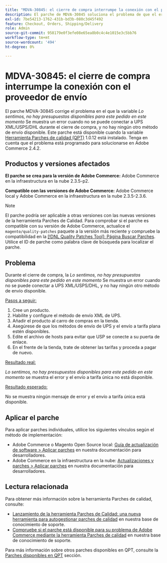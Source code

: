 ```yaml
---
title: "MDVA-30845: el cierre de compra interrumpe la conexión con el proveedor de envío"
description: El parche de MDVA-30845 soluciona el problema de que el error *Lo sentimos, no hay presupuestos disponibles para este pedido en este momento* se muestra al no conectarse a UPS XML/USPS/DHL durante el cierre de compra y no hay ningún otro método de envío disponible. Este parche está disponible cuando está instalada la [Quality Patches Tool (QPT)](/help/announcements/adobe-commerce-announcements/magento-quality-patches-released-new-tool-to-self-serve-quality-patches.md) 1.0.12. Tenga en cuenta que el problema está programado para solucionarse en Adobe Commerce 2.4.2.
exl-id: 7be54213-1762-431b-bd3b-080c3d45f492
feature: Checkout, Orders, Shipping/Delivery
role: Admin
source-git-commit: 958179e0f3efe08e65ea8b0c4c4e1015e3c5bb76
workflow-type: tm+mt
source-wordcount: '494'
ht-degree: 0%

---
```


# MDVA-30845: el cierre de compra interrumpe la conexión con el proveedor de envío

El parche MDVA-30845 corrige el problema en el que la variable *Lo sentimos, no hay presupuestos disponibles para este pedido en este momento* Se muestra un error cuando no se puede conectar a UPS XML/USPS/DHL durante el cierre de compra, y no hay ningún otro método de envío disponible. Este parche está disponible cuando la variable [Herramienta Parches de calidad (QPT)](/help/announcements/adobe-commerce-announcements/magento-quality-patches-released-new-tool-to-self-serve-quality-patches.md) 1.0.12 está instalado. Tenga en cuenta que el problema está programado para solucionarse en Adobe Commerce 2.4.2.

## Productos y versiones afectados

**El parche se crea para la versión de Adobe Commerce:** Adobe Commerce en la infraestructura en la nube 2.3.5-p2.

**Compatible con las versiones de Adobe Commerce:** Adobe Commerce local y Adobe Commerce en la infraestructura en la nube 2.3.5-2.3.6.

>[!NOTE]
>
>El parche podría ser aplicable a otras versiones con las nuevas versiones de la herramienta Parches de Calidad. Para comprobar si el parche es compatible con su versión de Adobe Commerce, actualice el `magento/quality-patches` paquete a la versión más reciente y compruebe la compatibilidad en la [[!DNL Quality Patches Tool]: Página Buscar Parches](https://devdocs.magento.com/quality-patches/tool.html#patch-grid). Utilice el ID de parche como palabra clave de búsqueda para localizar el parche.

## Problema

Durante el cierre de compra, la *Lo sentimos, no hay presupuestos disponibles para este pedido en este momento* Se muestra un error cuando no se puede conectar a UPS XML/USPS/DHL, y no hay ningún otro método de envío disponible.

<u>Pasos a seguir:</u>

1. Cree un producto.
1. Habilite y configure el método de envío XML de UPS.
1. Añadir el producto al carro de compras en la tienda.
1. Asegúrese de que los métodos de envío de UPS y el envío a tarifa plana estén disponibles.
1. Edite el archivo de hosts para evitar que USP se conecte a su puerta de enlace.
1. En el frente de la tienda, trate de obtener las tarifas y proceda a pagar de nuevo.

<u>Resultado real:</u>

*Lo sentimos, no hay presupuestos disponibles para este pedido en este momento* se muestra el error y el envío a tarifa única no está disponible.

<u>Resultado esperado:</u>

No se muestra ningún mensaje de error y el envío a tarifa única está disponible.

## Aplicar el parche

Para aplicar parches individuales, utilice los siguientes vínculos según el método de implementación:

* Adobe Commerce o Magento Open Source local: [Guía de actualización de software > Aplicar parches](https://devdocs.magento.com/guides/v2.4/comp-mgr/patching/mqp.html) en nuestra documentación para desarrolladores.
* Adobe Commerce en la infraestructura en la nube: [Actualizaciones y parches > Aplicar parches](https://devdocs.magento.com/cloud/project/project-patch.html) en nuestra documentación para desarrolladores.


## Lectura relacionada

Para obtener más información sobre la herramienta Parches de calidad, consulte:

* [Lanzamiento de la herramienta Parches de Calidad: una nueva herramienta para autogestionar parches de calidad](/help/announcements/adobe-commerce-announcements/magento-quality-patches-released-new-tool-to-self-serve-quality-patches.md) en nuestra base de conocimiento de soporte.
* [Compruebe si el parche está disponible para su problema de Adobe Commerce mediante la herramienta Parches de calidad](/help/support-tools/patches-available-in-qpt-tool/check-patch-for-magento-issue-with-magento-quality-patches.md) en nuestra base de conocimiento de soporte.

Para más información sobre otros parches disponibles en QPT, consulte la [Parches disponibles en QPT](https://support.magento.com/hc/en-us/sections/360010506631-Patches-available-in-MQP-tool-) sección.
